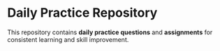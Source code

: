 # Daily Practice Repository  

This repository contains **daily practice questions** and **assignments** for consistent learning and skill improvement.  
